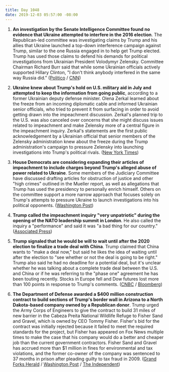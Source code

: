 ```yaml
---
title: Day 1048
date: 2019-12-03 05:57:00 -08:00
---
```


1. **An investigation by the Senate Intelligence Committee found no evidence that Ukraine attempted to interfere in the 2016 election**. The Republican-led committee was investigating claims by Trump and his allies that Ukraine launched a top-down interference campaign against Trump, similar to the one Russia engaged in to help get Trump elected. Trump has used those claims to defend his demands for political investigations from Ukrainian President Volodymyr Zelensky. Committee Chairman Richard Burr said that while some Ukrainian officials actively supported Hillary Clinton, "I don't think anybody interfered in the same way Russia did." ([Politico](https://www.politico.com/news/2019/12/02/senate-panel-ukraine-election-interference-074796) / [CNN](https://www.cnn.com/2019/12/02/politics/senate-intelligence-ukraine-2016-election/index.html))

2. **Ukraine knew about Trump's hold on U.S. military aid in July and attempted to keep the information from going public**, according to a former Ukrainian deputy defense minister. Olena Zerkal learned about the freeze from an incoming diplomatic cable and informed Ukrainian senior officials, who tried to prevent it from surfacing in order to avoid getting drawn into the impeachment discussion. Zerkal's planned trip to the U.S. was also canceled over concerns that she might discuss issues related to impeachment and make Zelensky more of a central figure in the impeachment inquiry. Zerkal's statements are the first public acknowledgement by a Ukrainian official that senior members of the Zelensky administration knew about the freeze during the Trump administration's campaign to pressure Zelensky into launching investigations into Trump's political rivals. ([New York Times](https://www.nytimes.com/2019/12/03/world/europe/ukraine-impeachment-military-aid.html))

3. **House Democrats are considering expanding their articles of impeachment to include charges beyond Trump's alleged abuse of power related to Ukraine**. Some members of the Judiciary Committee have discussed drafting articles for obstruction of justice and other "high crimes" outlined in the Mueller report, as well as allegations that Trump has used the presidency to personally enrich himself. Others on the committee support a more narrow approach that focuses solely on Trump's attempts to pressure Ukraine to launch investigations into his political opponents. ([Washington Post](https://www.washingtonpost.com/politics/democrats-quietly-debate-expanding-impeachment-articles-beyond-ukraine/2019/12/02/da84e00a-1537-11ea-bf81-ebe89f477d1e_story.html))

4. **Trump called the impeachment inquiry "very unpatriotic" during the opening of the NATO leadership summit in London**. He also called the inquiry a "performance" and said it was "a bad thing for our country." ([Associated Press](https://apnews.com/ad95d35c2a608bd3ecd6ae87bf2e1ba2))

5. **Trump signaled that he would be will to wait until after the 2020 election to finalize a trade deal with China**. Trump claimed that China wants to "make a deal now," but said he likes the idea of waiting until after the election to "see whether or not the deal is going to be right." Trump also said he had no deadline for a potential deal, but it's unclear whether he was talking about a complete trade deal between the U.S. and China or if he was referring to the "phase one" agreement he has been touting recently. Stocks in Europe fell and Dow futures lost more than 100 points in response to Trump's comments. ([CNBC](https://www.cnbc.com/2019/12/03/trump-says-it-might-be-better-to-wait-until-after-2020-election-for-a-china-deal.html) / [Bloomberg](https://www.bloomberg.com/news/articles/2019-12-03/trump-says-no-deadline-for-china-deal-may-come-after-election))

6. **The Department of Defense awarded a $400 million construction contract to build sections of Trump's border wall in Arizona to a North Dakota-based company owned by a Republican donor**. Trump urged the Army Corps of Engineers to give the contract to build 31 miles of new barrier in the Cabeza Preita National Wildlife Refuge to Fisher Sand and Gravel, which is owned by CEO Tommy Fisher. Fisher's bid for the contract was initially rejected because it failed to meet the required standards for the project, but Fisher has appeared on Fox News multiple times to make the case that his company would do a better and cheaper job than the current government contractors. Fisher Sand and Gravel has accrued more than $1 million in fines for environmental and tax violations, and the former co-owner of the company was sentenced to 37 months in prison after pleading guilty to tax fraud in 2009. ([Grand Forks Herald](https://www.grandforksherald.com/news/government-and-politics/4801023-Dickinson-company-gets-massive-contract-to-build-part-of-border-wall) / [Washington Post](https://www.washingtonpost.com/immigration/north-dakota-company-that-trump-touted-gets-400-million-border-wall-contract/2019/12/02/9c661132-1568-11ea-bf81-ebe89f477d1e_story.html) / [The Independent](https://www.independent.co.uk/news/world/americas/us-politics/trump-border-wall-contract-fox-news-republican-donor-fisher-sand-gravel-arizona-a9230346.html))